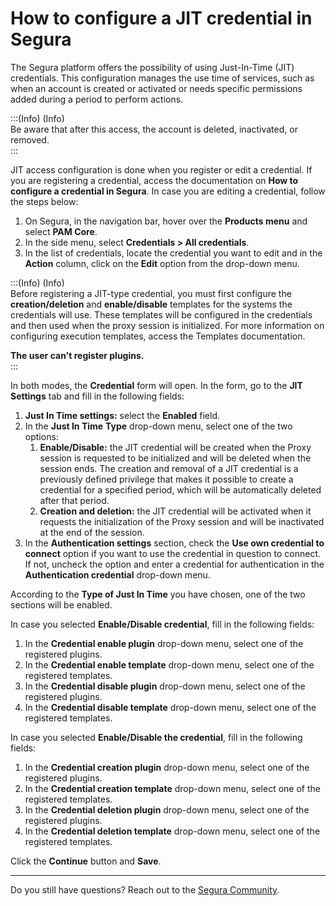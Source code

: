 # How to configure a JIT credential in Segura

The Segura platform offers the possibility of using Just-In-Time (JIT) credentials. This configuration manages the use time of services, such as when an account is created or activated or needs specific permissions added during a period to perform actions.

:::(Info) (Info)\
Be aware that after this access, the account is deleted, inactivated, or removed.\
:::

JIT access configuration is done when you register or edit a credential. If you are registering a credential, access the documentation on **How to configure a credential in Segura**. In case you are editing a credential, follow the steps below:

1. On Segura, in the navigation bar, hover over the **Products menu** and select **PAM Core**.
2. In the side menu, select **Credentials > All credentials**.
3. In the list of credentials, locate the credential you want to edit and in the **Action** column, click on the **Edit** option from the drop-down menu.

:::(Info) (Info)\
Before registering a JIT-type credential, you must first  configure the **creation/deletion** and **enable/disable** templates for the systems the credentials will use. These templates will be configured in the credentials and then used when the proxy session is initialized. For more information on configuring execution templates, access the Templates documentation.

**The user can't register plugins.**\
:::

In both modes, the **Credential** form will open. In the form, go to the **JIT Settings** tab and fill in the following fields:

1. **Just In Time settings:** select the **Enabled** field.
2. In the **Just In Time** **Type** drop-down menu, select one of the two options:
   1. **Enable/Disable:** the JIT credential will be created when the Proxy session is requested to be initialized and will be deleted when the session ends. The creation and removal of a JIT credential is a previously defined privilege that makes it possible to create a credential for a specified period, which will be automatically deleted after that period.
   2. **Creation and deletion:** the JIT credential will be activated when it requests the initialization of the Proxy session and will be inactivated at the end of the session.
3. In the **Authentication settings** section, check the **Use own credential to connect** option if you want to use the credential in question to connect. If not, uncheck the option and enter a credential for authentication in the **Authentication credential** drop-down menu.

According to the **Type of Just In Time** you have chosen, one of the two sections will be enabled.

In case you selected **Enable/Disable credential**, fill in the following fields:

1. In the **Credential enable plugin** drop-down menu, select one of the registered plugins.
2. In the **Credential enable template** drop-down menu, select one of the registered templates.
3. In the **Credential disable plugin** drop-down menu, select one of the registered plugins.
4. In the **Credential disable template** drop-down menu, select one of the registered templates.

In case you selected **Enable/Disable the credential**, fill in the following fields:

1. In the **Credential creation plugin** drop-down menu, select one of the registered plugins.
2. In the **Credential creation template** drop-down menu, select one of the registered templates.
3. In the **Credential deletion plugin** drop-down menu, select one of the registered plugins.
4. In the **Credential deletion template** drop-down menu, select one of the registered templates.

Click the **Continue** button and **Save**.

***

Do you still have questions? Reach out to the [Segura Community](https://community.segura.io/).

